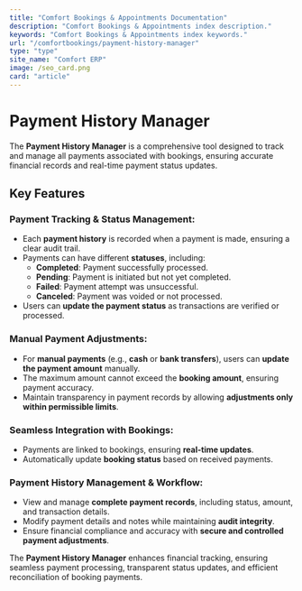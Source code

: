 ```yaml
---
title: "Comfort Bookings & Appointments Documentation"
description: "Comfort Bookings & Appointments index description."
keywords: "Comfort Bookings & Appointments index keywords."
url: "/comfortbookings/payment-history-manager"
type: "type"
site_name: "Comfort ERP"
image: /seo_card.png
card: "article"
---
```


# Payment History Manager

The **Payment History Manager** is a comprehensive tool designed to track and manage all payments associated with bookings, ensuring accurate financial records and real-time payment status updates.

## Key Features ##

### **Payment Tracking & Status Management**:
+ Each **payment history** is recorded when a payment is made, ensuring a clear audit trail.
+ Payments can have different **statuses**, including:
    - **Completed**: Payment successfully processed.
    - **Pending**: Payment is initiated but not yet completed.
    - **Failed**: Payment attempt was unsuccessful.
    - **Canceled**: Payment was voided or not processed.
+ Users can **update the payment status** as transactions are verified or processed.

### **Manual Payment Adjustments**:
+ For **manual payments** (e.g., **cash** or **bank transfers**), users can **update the payment amount** manually.
+ The maximum amount cannot exceed the **booking amount**, ensuring payment accuracy.
+ Maintain transparency in payment records by allowing **adjustments only within permissible limits**.

### **Seamless Integration with Bookings**:
+ Payments are linked to bookings, ensuring **real-time updates**.
+ Automatically update **booking status** based on received payments.

### **Payment History Management & Workflow**:
+ View and manage **complete payment records**, including status, amount, and transaction details.
+ Modify payment details and notes while maintaining **audit integrity**.
+ Ensure financial compliance and accuracy with **secure and controlled payment adjustments**.

The **Payment History Manager** enhances financial tracking, ensuring seamless payment processing, transparent status updates, and efficient reconciliation of booking payments.
